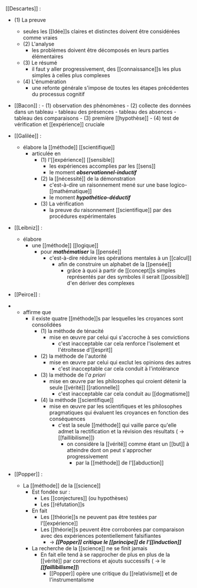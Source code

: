 [[Descartes]] :
- (1) La preuve
    - seules les [[Idée]]s claires et distinctes doivent être considérées comme vraies 
  - (2) L'analyse
    - les problèmes doivent être décomposés en leurs parties élémentaires
  - (3) Le résumé
    - il faut y aller progressivement, des [[connaissance]]s les plus simples à celles plus complexes
  - (4) L'énumération
    - une refonte générale s'impose de toutes les étapes précédentes du processus cognitif



- [[Bacon]] :
      - (1) observation des phénomènes
      - (2) collecte des données dans un tableau
        - tableau des présences
        - tableau des absences
        - tableau des comparaisons
      - (3) première [[hypothèse]]
      - (4) test de vérification et [[expérience]] cruciale


- [[Galilée]] :
	- élabore la [[méthode]] [[scientifique]]
	  - articulée en
	    - (1) l'[[expérience]] [[sensible]]
	      - les expériences accomplies par les [[sens]]
	      - le moment ***observationnel-inductif***
	    - (2) la [[nécessité]] de la démonstration
	      - c'est-à-dire un raisonnement mené sur une base logico-[[mathématique]]
	      - le moment ***hypothético-déductif***
	    - (3) La vérification
	      - la preuve du raisonnement [[scientifique]] par des procédures expérimentales

- [[Leibniz]] :
	- élabore
	  - une [[méthode]] [[logique]]
	    - pour ***mathématiser*** la [[pensée]]
	      - c'est-à-dire réduire les opérations mentales à un [[calcul]]
	        - afin de construire un alphabet de la [[pensée]]
	          - grâce à quoi à partir de [[concept]]s simples représentés par des symboles il serait [[possible]] d'en dériver des complexes


- [[Peirce]] :
- - affirme que
	  - il existe quatre [[méthode]]s par lesquelles les croyances sont consolidées
	    - (1) la méthode de ténacité
	      - mise en œuvre par celui qui s'accroche à ses convictions
	        - c'est inacceptable car cela renforce l'isolement et l'étroitesse d'[[esprit]]
	    - (2) la méthode de l'autorité
	      - mise en œuvre par celui qui exclut les opinions des autres
	        - c'est inacceptable car cela conduit à l'intolérance
	    - (3) la méthode de l'*a priori*
	      - mise en œuvre par les philosophes qui croient détenir la seule [[vérité]] [[rationnelle]]
	        - c'est inacceptable car cela conduit au [[dogmatisme]]
	    - (4) la méthode [[scientifique]]
	      - mise en œuvre par les scientifiques et les philosophes pragmatiques qui évaluent les croyances en fonction des conséquences
	        - c'est la seule [[méthode]] qui vaille parce qu'elle admet la rectification et la révision des résultats ( → [[faillibilisme]])
	          - on considère la [[vérité]] comme étant un [[but]] à atteindre dont on peut s'approcher progressivement
	            - par la [[méthode]] de l'[[abduction]]

- [[Popper]] :
	- La [[méthode]] de la [[science]]
	    - Est fondée sur :
	      - Les [[conjectures]] (ou hypothèses)
	      - Les [[réfutation]]s
	    - En fait
	      - Les [[théorie]]s ne peuvent pas être testées par l’[[expérience]]
	      - Les [[théorie]]s peuvent être corroborées par comparaison avec des expériences potentiellement falsifiantes
	        - → ***[[Popper]] critique le [[principe]] de l'[[induction]]***     
	  - La recherche de la [[science]] ne se finit jamais
	    - En fait elle tend à se rapprocher de plus en plus de la [[vérité]] par corrections et ajouts successifs ( → le ***[[faillibilisme]]***)   
	      - [[Popper]] opère une critique du [[relativisme]] et de l'instrumentalisme  